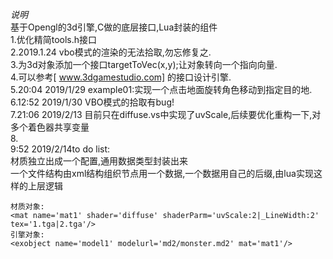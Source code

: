 *说明*  
基于Opengl的3d引擎,C做的底层接口,Lua封装的组件  
1.优化精简tools.h接口  
2.2019.1.24 vbo模式的渲染的无法拾取,勿忘修复之.  
3.为3d对象添加一个接口targetToVec(x,y);让对象转向一个指向向量.  
4.可以参考[ www.3dgamestudio.com] 的接口设计引擎.  
5.20:04 2019/1/29	example01:实现一个点击地面旋转角色移动到指定目的地.  
6.12:52 2019/1/30	VBO模式的拾取有bug!  
7.21:06 2019/2/13	目前只在diffuse.vs中实现了uvScale,后续要优化重构一下,对多个着色器共享变量  
8.  
9:52 2019/2/14to do list:  
材质独立出成一个配置,通用数据类型封装出来  
一个文件结构由xml结构组织节点用一个数据,一个数据用自己的后缀,由lua实现这样的上层逻辑  
```
材质对象:
<mat name='mat1' shader='diffuse' shaderParm='uvScale:2|_LineWidth:2' tex='1.tga|2.tga'/>
引擎对象:
<exobject name='model1' modelurl='md2/monster.md2' mat='mat1'/>
```  

